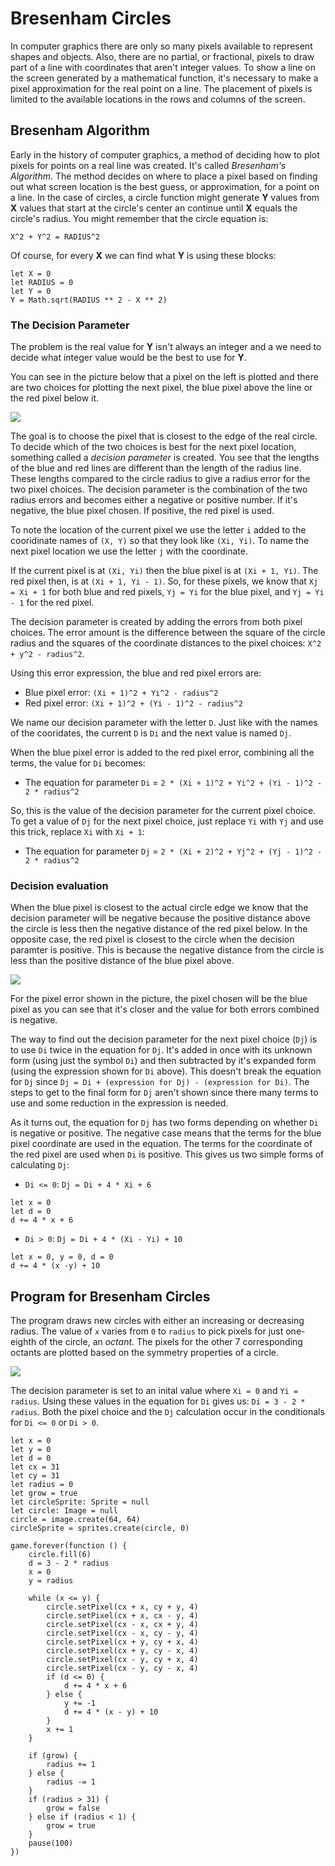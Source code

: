 # Bresenham Circles

In computer graphics there are only so many pixels available to represent shapes and objects. Also, there are no partial, or fractional, pixels to draw part of a line with coordinates that aren't integer values. To show a line on the screen generated by a mathematical function, it's necessary to make a pixel approximation for the real point on a line. The placement of pixels is limited to the available locations in the rows and columns of the screen.

## Bresenham Algorithm

Early in the history of computer graphics, a method of deciding how to plot  pixels for points on a real line was created. It's called _Bresenham's Algorithm_. The method decides on where to place a pixel based on finding out what screen location is the best guess, or approximation, for a point on a line. In the case of circles, a circle function might generate **Y** values from **X** values that start at the circle's center an continue until **X** equals the circle's radius. You might remember that the circle equation is:

```
X^2 + Y^2 = RADIUS^2
```

Of course, for every **X** we can find what **Y** is using these blocks:

```block
let X = 0
let RADIUS = 0
let Y = 0
Y = Math.sqrt(RADIUS ** 2 - X ** 2)
```

### The Decision Parameter

The problem is the real value for **Y** isn't always an integer and a we need to decide what integer value would be the best to use for **Y**.

You can see in the picture below that a pixel on the left is plotted and there are two choices for plotting the next pixel, the blue pixel above the line or the red pixel below it.

![](/static/examples/bresenham-circle/decision-points.jpg)

The goal is to choose the pixel that is closest to the edge of the real circle. To decide which of the two choices is best for the next pixel location, something called a _decision parameter_ is created. You see that the lengths of the blue and red lines are different than the length of the radius line. These lengths compared to the circle radius to give a radius error for the two pixel choices. The decision parameter is the combination of the two radius errors and becomes either a negative or positive number. If it's negative, the blue pixel chosen. If positive, the red pixel is used.

To note the location of the current pixel we use the letter ``i`` added to the cooridinate names of ``(X, Y)`` so that they look like ``(Xi, Yi)``. To name the next pixel location we use the letter ``j`` with the coordinate. 

If the current pixel is at ``(Xi, Yi)`` then the blue pixel is at ``(Xi + 1, Yi)``. The red pixel then, is at ``(Xi + 1, Yi - 1)``. So, for these pixels, we know that ``Xj = Xi + 1`` for both blue and red pixels, ``Yj = Yi`` for the blue pixel, and ``Yj = Yi - 1`` for the red pixel.

The decision parameter is created by adding the errors from both pixel choices. The error amount is the difference between the square of the circle radius and the squares of the coordinate distances to the pixel choices: ``X^2 + y^2 - radius^2``. 

Using this error expression, the blue and red pixel errors are:

* Blue pixel error: ``(Xi + 1)^2 + Yi^2 - radius^2``
* Red pixel error: ``(Xi + 1)^2 + (Yi - 1)^2 - radius^2``

We name our decision parameter with the letter ``D``. Just like with the names of the  cooridates, the current ``D`` is ``Di`` and the next value is named ``Dj``.

When the blue pixel error is added to the red pixel error, combining all the terms, the value for ``Di`` becomes:

* The equation for parameter ``Di`` = ``2 * (Xi + 1)^2 + Yi^2 + (Yi - 1)^2 - 2 * radius^2``

So, this is the value of the decision parameter for the current pixel choice. To get a value of ``Dj`` for the next pixel choice, just replace ``Yi`` with ``Yj`` and use this trick, replace ``Xi`` with ``Xi + 1``:

* The equation for parameter ``Dj`` = ``2 * (Xi + 2)^2 + Yj^2 + (Yj - 1)^2 - 2 * radius^2``

### Decision evaluation

When the blue pixel is closest to the actual circle edge we know that the decision parameter will be negative because the positive distance above the circle is less then the negative distance of the red pixel below. In the opposite case, the red pixel is closest to the circle when the decision paramter is positive. This is because the negative distance from the circle is less than the positive distance of the blue pixel above.

![](/static/examples/bresenham-circle/error-spans.jpg)

For the pixel error shown in the picture, the pixel chosen will be the blue pixel as you can see that it's closer and the value for both errors combined is negative.

The way to find out the decision parameter for the next pixel choice (``Dj``) is to use ``Di`` twice in the equation for ``Dj``. It's added in once with its unknown form (using just the symbol ``Di``) and then subtracted by it's expanded form (using the expression shown for ``Di`` above). This doesn't break the equation for ``Dj`` since ``Dj = Di + (expression for Dj) - (expression for Di)``. The steps to get to the final form for ``Dj`` aren't shown since there many terms to use and some reduction in the expression is needed.

As it turns out, the equation for ``Dj`` has two forms depending on whether ``Di`` is negative or positive. The negative case means that the terms for the blue pixel coordinate are used in the equation. The terms for the coordinate of the red pixel are used when ``Di`` is positive. This gives us two simple forms of calculating ``Dj``:

* ``Di <= 0``: ``Dj = Di + 4 * Xi + 6``
```block
let x = 0
let d = 0
d += 4 * x + 6
```
* ``Di > 0``: ``Dj = Di + 4 * (Xi - Yi) + 10``
```block
let x = 0, y = 0, d = 0
d += 4 * (x -y) + 10
```

## Program for Bresenham Circles

The program draws new circles with either an increasing or decreasing radius. The value of ``x`` varies from `0` to ``radius`` to pick pixels for just one-eighth of the circle, an _octant_. The pixels for the other 7 corresponding octants are plotted based on the symmetry properties of a circle.

![](/static/examples/bresenham-circle/octants.jpg)

The decision parameter is set to an inital value where ``Xi = 0`` and ``Yi = radius``. Using these values in the equation for ``Di`` gives us: ``Di = 3 - 2 * radius``. Both the pixel choice and the ``Dj`` calculation occur in the conditionals for ``Di <= 0`` or ``Di > 0``.

```blocks
let x = 0
let y = 0
let d = 0
let cx = 31
let cy = 31
let radius = 0
let grow = true
let circleSprite: Sprite = null
let circle: Image = null
circle = image.create(64, 64)
circleSprite = sprites.create(circle, 0)

game.forever(function () {
    circle.fill(6)
    d = 3 - 2 * radius
    x = 0
    y = radius

    while (x <= y) {
        circle.setPixel(cx + x, cy + y, 4)
        circle.setPixel(cx + x, cx - y, 4)
        circle.setPixel(cx - x, cx + y, 4)
        circle.setPixel(cx - x, cy - y, 4)
        circle.setPixel(cx + y, cy + x, 4)
        circle.setPixel(cx + y, cy - x, 4)
        circle.setPixel(cx - y, cy + x, 4)
        circle.setPixel(cx - y, cy - x, 4)
        if (d <= 0) {
            d += 4 * x + 6
        } else {
            y += -1
            d += 4 * (x - y) + 10
        }
        x += 1
    }

    if (grow) {
        radius += 1
    } else {
        radius -= 1
    }
    if (radius > 31) {
        grow = false
    } else if (radius < 1) {
        grow = true
    }
    pause(100)
})
```